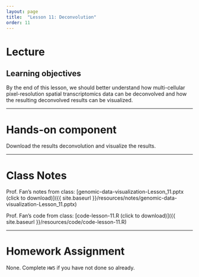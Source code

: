 ```yaml
---
layout: page
title:  "Lesson 11: Deconvolution"
order: 11
---
```


# Lecture

## Learning objectives

By the end of this lesson, we should better understand how multi-cellular pixel-resolution spatial transcriptomics data can be deconvolved and how the resulting deconvolved results can be visualized. 

---

# Hands-on component

Download the results deconvolution and visualize the results. 

---

# Class Notes

Prof. Fan’s notes from class: [genomic-data-visualization-Lesson_11.pptx (click to download)]({{ site.baseurl }}/resources/notes/genomic-data-visualization-Lesson_11.pptx)

Prof. Fan’s code from class: [code-lesson-11.R (click to download)]({{ site.baseurl }}/resources/code/code-lesson-11.R)

---

# Homework Assignment

None. Complete `HW5` if you have not done so already. 

